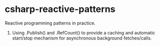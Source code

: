 # csharp-reactive-patterns
Reactive programming patterns in practice.


1. Using .Publish() and .RefCount() to provide a caching and automatic start/stop mechanism for asynchronous background fetches/calls.
